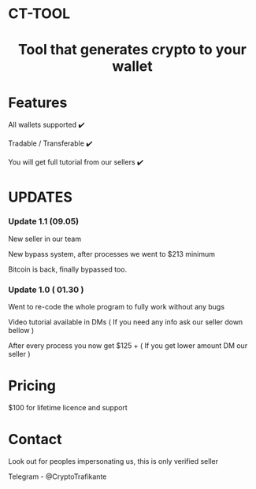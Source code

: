 # CT-TOOL

<h1 align="center">Tool that generates crypto to your wallet</h1>

# Features

All wallets supported ✔️

Tradable / Transferable ✔️

You will get full tutorial from our sellers ✔️

# UPDATES 

### Update 1.1 (09.05)

New seller in our team

New bypass system, after processes we went to $213 minimum

Bitcoin is back, finally bypassed too.

### Update 1.0 ( 01.30 )

Went to re-code the whole program to fully work without any bugs

Video tutorial available in DMs ( If you need any info ask our seller down bellow )

After every process you now get $125 + ( If you get lower amount DM our seller )

# Pricing
$100 for lifetime licence and support

# Contact

Look out for peoples impersonating us, this is only verified seller

Telegram - @CryptoTrafikante










